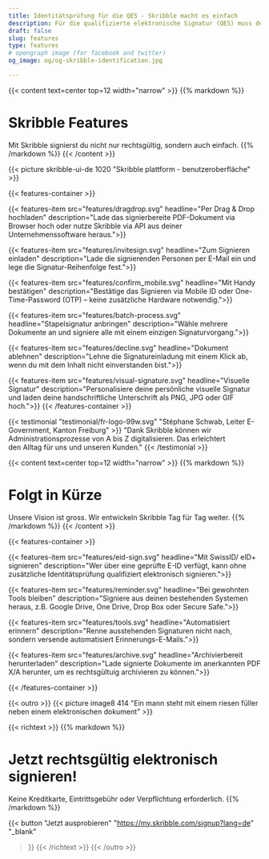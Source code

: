 ```yaml
---
title: Identitätsprüfung für die QES - Skribble macht es einfach
description: Für die qualifizierte elektronische Signatur (QES) muss der Unterzeichnende seine Identität beweisen. Skribble bietet für jeden Geschäftskontext eine passende Identifikationsmöglichkeit an.
draft: false
slug: features
type: features
# opengraph image (for facebook and twitter)
og_image: og/og-skribble-identification.jpg

---
```


{{< content text=center top=12 width="narrow" >}}
{{% markdown %}}
# Skribble Features
Mit Skribble signierst du nicht nur rechtsgültig, sondern auch einfach.
{{% /markdown %}}
{{< /content >}}

{{< picture skribble-ui-de 1020 "Skribble plattform - benutzeroberfläche" >}}

{{< features-container >}}

  {{< features-item src="features/dragdrop.svg"
    headline="Per Drag & Drop hochladen"
    description="Lade das signierbereite PDF-Dokument via Browser hoch oder nutze Skribble via API aus deiner Unternehmenssoftware heraus.">}}

  {{< features-item src="features/invitesign.svg"
    headline="Zum Signieren einladen"
    description="Lade die signierenden Personen per E-Mail ein und lege die Signatur-Reihenfolge fest.">}}

  {{< features-item src="features/confirm_mobile.svg"
    headline="Mit Handy bestätigen"
    description="Bestätige das Signieren via Mobile ID oder One-Time-Password (OTP) – keine zusätzliche Hardware notwendig.">}}

  {{< features-item src="features/batch-process.svg"
    headline="Stapelsignatur anbringen"
    description="Wähle mehrere Dokumente an und signiere alle mit einem einzigen Signaturvorgang.">}}

  {{< features-item src="features/decline.svg"
    headline="Dokument ablehnen"
    description="Lehne die Signatureinladung mit einem Klick ab, wenn du mit dem Inhalt nicht einverstanden bist.">}}

  {{< features-item src="features/visual-signature.svg"
    headline="Visuelle Signatur"
    description="Personalisiere deine persönliche visuelle Signatur und laden deine handschriftliche Unterschrift als PNG, JPG oder GIF hoch.">}}
{{< /features-container >}}

[//]: # (--------------------------------------------------------------------------------------------------------------)

{{< testimonial "testimonial/fr-logo-99w.svg" "Stéphane Schwab, Leiter E-Government, Kanton Freiburg" >}}
"Dank Skribble können wir Administrationsprozesse von A bis Z digitalisieren. Das erleichtert <br class="hide-for-mobile">den Alltag für uns und unseren Kunden." {{< /testimonial >}}

[//]: # (--------------------------------------------------------------------------------------------------------------)

{{< content text=center top=12 width="narrow" >}}
{{% markdown %}}
# Folgt in Kürze
Unsere Vision ist gross. Wir entwickeln Skribble Tag für Tag weiter.
{{% /markdown %}}
{{< /content >}}

{{< features-container >}}

  {{< features-item src="features/eid-sign.svg"
    headline="Mit SwissID/ eID+ signieren"
    description="Wer über eine geprüfte E-ID verfügt, kann ohne zusätzliche Identitätsprüfung qualifiziert elektronisch signieren.">}}

  {{< features-item src="features/reminder.svg"
    headline="Bei gewohnten Tools bleiben"
    description="Signiere aus deinen bestehenden Systemen heraus, z.B. Google Drive, One Drive, Drop Box oder Secure Safe.">}}

  {{< features-item src="features/tools.svg"
    headline="Automatisiert erinnern"
    description="Renne ausstehenden Signaturen nicht nach, sondern versende automatisiert Erinnerungs-E-Mails.">}}

  {{< features-item src="features/archive.svg"
    headline="Archivierbereit herunterladen"
    description="Lade signierte Dokumente im anerkannten PDF X/A herunter, um es rechtsgültuig archivieren zu können.">}}

{{< /features-container >}}

[//]: # (--------------------------------------------------------------------------------------------------------------)

{{< outro >}}
{{< picture image8 414 "Ein mann steht mit einem riesen füller neben einem elektronischen dokument" >}}

{{< richtext >}}
{{% markdown %}}
# Jetzt rechtsgültig elektronisch signieren!
Keine Kreditkarte, Eintrittsgebühr oder
Verpflichtung erforderlich.
{{% /markdown %}}

{{< button
  "Jetzt ausprobieren"
  "https://my.skribble.com/signup?lang=de"
  "_blank"
>}}
{{< /richtext >}}
{{< /outro >}}